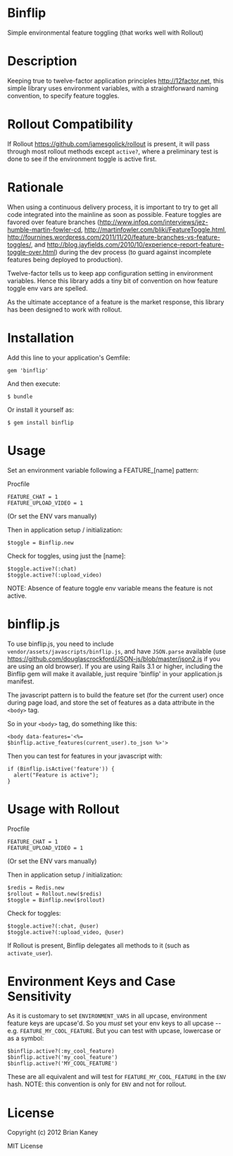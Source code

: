 Binflip
=======

Simple environmental feature toggling (that works well with Rollout)


Description
===========

Keeping true to twelve-factor application principles <http://12factor.net>, this simple library uses environment variables, with a straightforward naming convention, to specify feature toggles.  

Rollout Compatibility
======================

If Rollout <https://github.com/jamesgolick/rollout> is present, it will pass through most rollout methods except `active?`, where a preliminary test is done to see if the environment toggle is active first.

Rationale
=========

When using a continuous delivery process, it is important to try to get all code integrated into the mainline as soon as possible.  Feature toggles are favored over feature branches (<http://www.infoq.com/interviews/jez-humble-martin-fowler-cd>, <http://martinfowler.com/bliki/FeatureToggle.html>, <http://fournines.wordpress.com/2011/11/20/feature-branches-vs-feature-toggles/>, and <http://blog.jayfields.com/2010/10/experience-report-feature-toggle-over.html>) during the dev process (to guard against incomplete features being deployed to production).  

Twelve-factor tells us to keep app configuration setting in environment variables.  Hence this library adds a tiny bit of convention on how feature toggle env vars are spelled.

As the ultimate acceptance of a feature is the market response, this library has been designed to work with rollout.

Installation
============

Add this line to your application's Gemfile:

    gem 'binflip'

And then execute:

    $ bundle

Or install it yourself as:

    $ gem install binflip



Usage
=====

Set an environment variable following a FEATURE_[name] pattern:

Procfile

    FEATURE_CHAT = 1
    FEATURE_UPLOAD_VIDEO = 1

(Or set the ENV vars manually)

Then in application setup / initialization:

    $toggle = Binflip.new


Check for toggles, using just the [name]:

    $toggle.active?(:chat)
    $toggle.active?(:upload_video)

NOTE: Absence of feature toggle env variable means the feature is not active.

binflip.js
=========

To use binflip.js, you need to include `vendor/assets/javascripts/binflip.js`, and have `JSON.parse` available (use https://github.com/douglascrockford/JSON-js/blob/master/json2.js if you are using an old browser).  If you are using Rails 3.1 or higher, including the Binflip gem will make it available, just require 'binflip' in your application.js manifest.

The javascript pattern is to build the feature set (for the current user) once during page load, and store the set of features as a data attribute in the `<body>` tag.

So in your `<body>` tag, do something like this:

    <body data-features='<%= $binflip.active_features(current_user).to_json %>'>

Then you can test for features in your javascript with:

    if (Binflip.isActive('feature')) {
      alert("Feature is active");
    }

Usage with Rollout
==================

Procfile

    FEATURE_CHAT = 1
    FEATURE_UPLOAD_VIDEO = 1

(Or set the ENV vars manually)

Then in application setup / initialization:

    $redis = Redis.new
    $rollout = Rollout.new($redis)
    $toggle = Binflip.new($rollout)


Check for toggles:

    $toggle.active?(:chat, @user)
    $toggle.active?(:upload_video, @user)

If Rollout is present, Binflip delegates all methods to it (such as `activate_user`).

Environment Keys and Case Sensitivity
=====================================

As it is customary to set `ENVIRONMENT_VARS` in all upcase, environment feature keys are upcase'd.  So you *must* set your env keys to all upcase -- e.g. `FEATURE_MY_COOL_FEATURE`.  But you can test with upcase, lowercase or as a symbol:

    $binflip.active?(:my_cool_feature)
    $binflip.active?('my_cool_feature')
    $binflip.active?('MY_COOL_FEATURE')

These are all equivalent and will test for `FEATURE_MY_COOL_FEATURE` in the `ENV` hash.  NOTE: this convention is only for `ENV` and not for rollout.


License
=======

Copyright (c) 2012 Brian Kaney

MIT License
